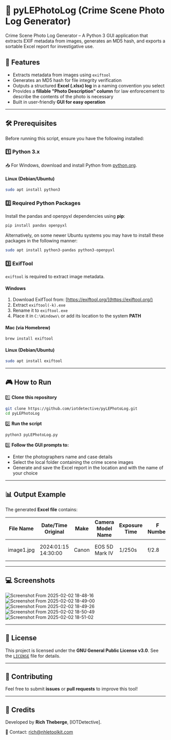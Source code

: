 # 📸 pyLEPhotoLog (Crime Scene Photo Log Generator)
Crime Scene Photo Log Generator – A Python 3 GUI application that extracts EXIF metadata from images, generates an MD5 hash, and exports a sortable Excel report for investigative use.

## 🚀 Features
- Extracts metadata from images using `exiftool`
- Generates an MD5 hash for file integrity verification
- Outputs a structured **Excel (.xlsx) log** in a naming convention you select
- Provides a **fillable "Photo Description" column** for law enforecement to describe the contents of the photo is necessary
- Built in user-friendly **GUI for easy operation**

---

## 🛠️ Prerequisites

Before running this script, ensure you have the following installed:

### **1️⃣ Python 3.x**
📥 For Windows, download and install Python from [python.org](https://www.python.org/downloads/).

#### **Linux (Debian/Ubuntu)**
```sh
sudo apt install python3
```

### **2️⃣ Required Python Packages**
Install the pandas and openpyxl dependencies using **pip**:
```sh
pip install pandas openpyxl
```
Alternatively, on some newer Ubuntu systems you may have to install these packages in the following manner:
```sh
sudo apt install python3-pandas python3-openpyxl
```

### **3️⃣ ExifTool**
`exiftool` is required to extract image metadata.

#### **Windows**
1. Download ExifTool from: [https://exiftool.org/](https://exiftool.org/)
2. Extract `exiftool(-k).exe`
3. Rename it to `exiftool.exe`
4. Place it in `C:\Windows\` or add its location to the system **PATH**

#### **Mac (via Homebrew)**
```sh
brew install exiftool
```

#### **Linux (Debian/Ubuntu)**
```sh
sudo apt install exiftool
```

---

## 🎮 How to Run

1️⃣ **Clone this repository**  
```sh
git clone https://github.com/iotdetective/pyLEPhotoLog.git
cd pyLEPhotoLog
```

2️⃣ **Run the script**
```sh
python3 pyLEPhotoLog.py
```

3️⃣ **Follow the GUI prompts to:**
   - Enter the photographers name and case details
   - Select the local folder containing the crime scene images
   - Generate and save the Excel report in the location and with the name of your choice

---

## 📊 Output Example
The generated **Excel file** contains:

| File Name  | Date/Time Original | Make | Camera Model Name | Exposure Time | F Number | ISO | Flash Type | Lens Type | Lens ID | File Size | Photo Description | MD5 |
|------------|-------------------|------|------------------|--------------|---------|-----|------------|----------|--------|----------|----------------|------|
| image1.jpg | 2024:01:15 14:30:00 | Canon | EOS 5D Mark IV | 1/250s | f/2.8 | 100 | No Flash | EF 24-70mm | 123456 | 4.5 MB | [Detective Fills] | 8f7a89... |

---

## :computer: Screenshots
![Screenshot From 2025-02-02 18-48-16](https://github.com/user-attachments/assets/7f1c79b6-2ec0-4cab-843e-daed3c8c5013)
![Screenshot From 2025-02-02 18-49-00](https://github.com/user-attachments/assets/44cb7357-a400-4878-a0c2-1e91bccbf1d9)
![Screenshot From 2025-02-02 18-49-26](https://github.com/user-attachments/assets/ce5703cc-52ab-480b-801a-ab04decfb184)
![Screenshot From 2025-02-02 18-50-49](https://github.com/user-attachments/assets/2087841f-d929-4b38-953d-58a06f5d724b)
![Screenshot From 2025-02-02 18-51-02](https://github.com/user-attachments/assets/53df321f-8864-49fa-9d6c-d9e25b14e76a)

---

## 🔏 License
This project is licensed under the **GNU General Public License v3.0**. See the [`LICENSE`](LICENSE) file for details.

---

## 🤝 Contributing
Feel free to submit **issues** or **pull requests** to improve this tool!

---

## 📝 Credits
Developed by **Rich Theberge**, [IOTDetective].

📧 Contact: rich@nhletoolkit.com

